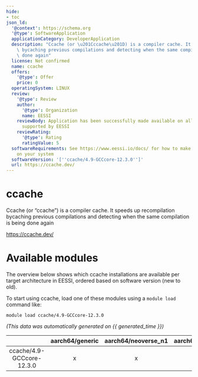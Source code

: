 ```yaml
---
hide:
- toc
json_ld:
  '@context': https://schema.org
  '@type': SoftwareApplication
  applicationCategory: DeveloperApplication
  description: "Ccache (or \u201Cccache\u201D) is a compiler cache. It speeds up recompilation\
    \ bycaching previous compilations and detecting when the same compilation is being\
    \ done again"
  license: Not confirmed
  name: ccache
  offers:
    '@type': Offer
    price: 0
  operatingSystem: LINUX
  review:
    '@type': Review
    author:
      '@type': Organization
      name: EESSI
    reviewBody: Application has been successfully made available on all architectures
      supported by EESSI
    reviewRating:
      '@type': Rating
      ratingValue: 5
  softwareRequirements: See https://www.eessi.io/docs/ for how to make EESSI available
    on your system
  softwareVersion: '[''ccache/4.9-GCCcore-12.3.0'']'
  url: https://ccache.dev/
---
```


ccache
======


Ccache (or “ccache”) is a compiler cache. It speeds up recompilation bycaching previous compilations and detecting when the same compilation is being done again

https://ccache.dev/
# Available modules


The overview below shows which ccache installations are available per target architecture in EESSI, ordered based on software version (new to old).

To start using ccache, load one of these modules using a `module load` command like:

```shell
module load ccache/4.9-GCCcore-12.3.0
```

*(This data was automatically generated on {{ generated_time }})*  

| |aarch64/generic|aarch64/neoverse_n1|aarch64/neoverse_v1|aarch64/nvidia|x86_64/generic|x86_64/amd/zen2|x86_64/amd/zen3|x86_64/amd/zen4|x86_64/intel/haswell|x86_64/intel/sapphirerapids|x86_64/intel/skylake_avx512|aarch64/nvidia/grace|
| :---: | :---: | :---: | :---: | :---: | :---: | :---: | :---: | :---: | :---: | :---: | :---: | :---: |
|ccache/4.9-GCCcore-12.3.0|x|x|x|-|x|x|x|x|x|x|x|x|

